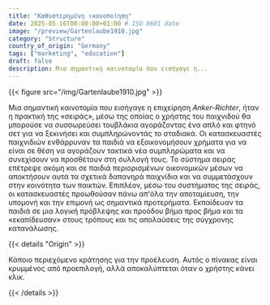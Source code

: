 ```yaml
---
title: "Καθυστερημένη ικανοποίηση"
date: 2025-05-16T00:00:00+01:00 # ISO 8601 date
image: "/preview/Gartenlaube1910.jpg"
category: "Structure"
country_of_origin: "Germany"
tags: ["marketing", "education"]
draft: false
description: Μια σημαντική καινοτομία που εισήγαγε η...
---
```




{{< figure src="/img/Gartenlaube1910.jpg" >}}

Μια σημαντική καινοτομία που εισήγαγε η επιχείρηση *Anker-Richter*, ήταν η πρακτική της «σειράς», μέσω της οποίας ο χρήστης του παιχνιδού θα μπορούσε να συσσωρεύσει τουβλάκια αγοράζοντας ένα απλό και φτηνό σετ για να ξεκινήσει και συμπληρώνοντάς το σταδιακά. Οι κατασκευαστές παιχνιδιών ενθάρρυναν τα παιδιά να εξοικονομήσουν χρήματα για να είναι σε θέση να αγοράζουν τακτικά νέα συμπληρώματα και να συνεχίσουν να προσθέτουν στη συλλογή τους. Το σύστημα σειράς επέτρεψε ακόμη και σε παιδιά περιορισμένων οικονομικών μέσων να αποκτήσουν αυτά τα σχετικά δαπανηρά παιχνίδια και να συμμετάσχουν στην κοινότητα των παικτών. Επιπλέον, μέσω του συστήματος της σειράς, οι κατασκευαστές προωθούσαν πάνω απ'όλα την αποταμίευση, την υπομονή και την επιμονή ως σημαντικά προτερήματα. Εκπαίδευαν τα παιδιά σε μια λογική πρόβλεψης και προόδου βήμα προς βήμα και τα «εκαπίδευσαν» στους τρόπους και τις απολαύσεις της σύγχρονης κατανάλωσης.

{{< details "Origin" >}}

Κάποιο περιεχόμενο κράτησης για την προέλευση. Αυτός ο πίνακας είναι κρυμμένος από προεπιλογή, αλλά αποκαλύπτεται όταν ο χρήστης κάνει κλικ.

{{< /details >}}


